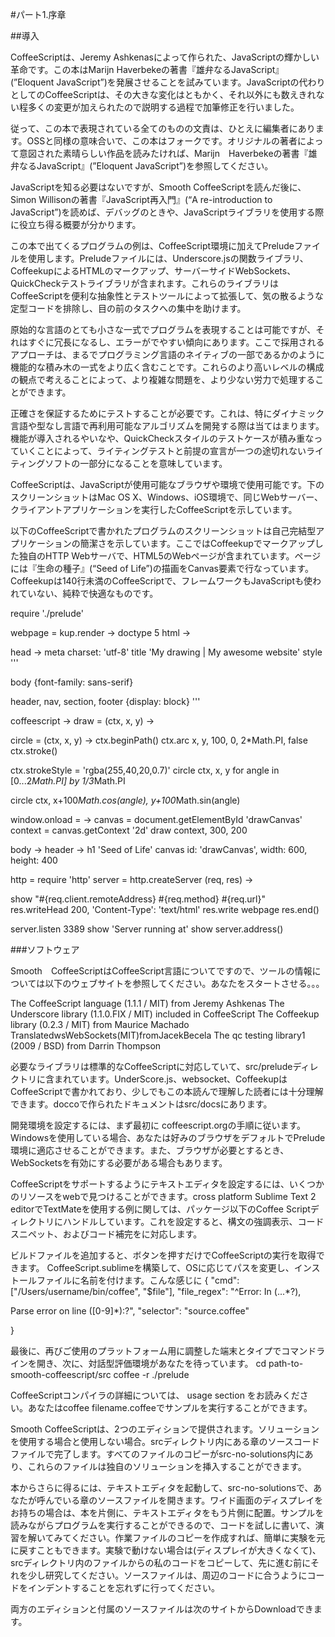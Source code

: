 #<a name="パート1.序章">パート1.序章</a>

##<a name = "導入">導入</a>


CoffeeScriptは、Jeremy Ashkenasによって作られた、JavaScriptの輝かしい革命です。この本はMarijn Haverbekeの著書『雄弁なるJavaScript』(”Eloquent JavaScript”)を発展させることを試みています。JavaScriptの代わりとしてのCoffeeScriptは、その大きな変化はともかく、それ以外にも数えきれない程多くの変更が加えられたので説明する過程で加筆修正を行いました。

従って、この本で表現されている全てのものの文責は、ひとえに編集者にあります。OSSと同様の意味合いで、この本はフォークです。オリジナルの著者によって意図された素晴らしい作品を読みたければ、Marijn　Haverbekeの著書『雄弁なるJavaScript』(”Eloquent JavaScript”)を参照してください。

JavaScriptを知る必要はないですが、Smooth CoffeeScriptを読んだ後に、Simon Willisonの著書『JavaScript再入門』(“A re-introduction to JavaScript”)を読めば、デバッグのときや、JavaScriptライブラリを使用する際に役立ち得る概要が分かります。


この本で出てくるプログラムの例は、CoffeeScript環境に加えてPreludeファイルを使用します。Preludeファイルには、Underscore.jsの関数ライブラリ、CoffeekupによるHTMLのマークアップ、サーバーサイドWebSockets、QuickCheckテストライブラリが含まれます。これらのライブラリはCoffeeScriptを便利な抽象性とテストツールによって拡張して、気の散るような定型コードを排除し、目の前のタスクへの集中を助けます。

原始的な言語のとても小さな一式でプログラムを表現することは可能ですが、それはすぐに冗長になるし、エラーがでやすい傾向にあります。ここで採用されるアプローチは、まるでプログラミング言語のネイティブの一部であるかのように機能的な積み木の一式をより広く含むことです。これらのより高いレベルの構成の観点で考えることによって、より複雑な問題を、より少ない労力で処理することができます。

正確さを保証するためにテストすることが必要です。これは、特にダイナミック言語や型なし言語で再利用可能なアルゴリズムを開発する際は当てはまります。機能が導入されるやいなや、QuickCheckスタイルのテストケースが積み重なっていくことによって、ライティングテストと前提の宣言が一つの途切れないライティングソフトの一部分になることを意味しています。

CoffeeScriptは、JavaScriptが使用可能なブラウザや環境で使用可能です。下のスクリーンショットはMac OS X、Windows、iOS環境で、同じWebサーバー、クライアントアプリケーションを実行したCoffeeScriptを示しています。










以下のCoffeeScriptで書かれたプログラムのスクリーンショットは自己完結型アプリケーションの簡潔さを示しています。ここではCoffeekupでマークアップした独自のHTTP Webサーバで、HTML5のWebページが含まれています。ページには『生命の種子』(“Seed of Life”)の描画をCanvas要素で行なっています。Coffeekupは140行未満のCoffeeScriptで、フレームワークもJavaScriptも使われていない、純粋で快適なものです。

require './prelude'

webpage = kup.render -> doctype 5
html ->

head ->
meta charset: 'utf-8'
title 'My drawing | My awesome website' style '''

body {font-family: sans-serif}

header, nav, section, footer {display: block} '''

coffeescript ->
draw = (ctx, x, y) ->

circle = (ctx, x, y) ->
ctx.beginPath()
ctx.arc x, y, 100, 0, 2*Math.PI, false ctx.stroke()

ctx.strokeStyle = 'rgba(255,40,20,0.7)' circle ctx, x, y
for angle in [0...2*Math.PI] by 1/3*Math.PI

circle ctx, x+100*Math.cos(angle), y+100*Math.sin(angle)

window.onload = ->
canvas = document.getElementById 'drawCanvas' context = canvas.getContext '2d'
draw context, 300, 200

body ->
header -> h1 'Seed of Life'
canvas id: 'drawCanvas', width: 600, height: 400

http = require 'http'
server = http.createServer (req, res) ->

show "#{req.client.remoteAddress} #{req.method} #{req.url}" res.writeHead 200, 'Content-Type': 'text/html'
res.write webpage
res.end()

server.listen 3389
show 'Server running at' show server.address() 

###<a name = "ソフトウェア">ソフトウェア</a>

Smooth　CoffeeScriptはCoffeeScript言語についてですので、ツールの情報については以下のウェブサイトを参照してください。あなたをスタートさせる。。。

The CoffeeScript language (1.1.1 / MIT) from Jeremy Ashkenas
The Underscore library (1.1.0.FIX / MIT) included in CoffeeScript
The Coffeekup library (0.2.3 / MIT) from Maurice Machado
TranslatedwsWebSockets(MIT)fromJacekBecela
The qc testing library1 (2009 / BSD) from Darrin Thompson

必要なライブラリは標準的なCoffeeScriptに対応していて、src/preludeディレクトリに含まれています。UnderScore.js、websocket、CoffeekupはCoffeeScriptで書かれており、少しでもこの本読んで理解した読者には十分理解できます。doccoで作られたドキュメントはsrc/docsにあります。


開発環境を設定するには、まず最初に coffeescript.orgの手順に従います。Windowsを使用している場合、あなたは好みのブラウザをデフォルトでPrelude環境に適応させることができます。また、ブラウザが必要とするとき、WebSocketsを有効にする必要がある場合もあります。

CoffeeScriptをサポートするようにテキストエディタを設定するには、いくつかのリソースをwebで見つけることができます。cross platform Sublime Text 2 editorでTextMateを使用する例に関しては、パッケージ以下のCoffee Scriptディレクトリにハンドルしています。これを設定すると、構文の強調表示、コードスニペット、およびコード補完をに対応します。

ビルドファイルを追加すると、ボタンを押すだけでCoffeeScriptの実行を取得できます。
CoffeeScript.sublimeを構築して、OSに応じてパスを変更し、インストールファイルに名前を付けます。こんな感じに
{
"cmd": ["/Users/username/bin/coffee", "$file"], "file_regex": "^Error: In (...*?),

Parse error on line ([0-9]*):?", "selector": "source.coffee"

} 

最後に、再びご使用のプラットフォーム用に調整した端末とタイプでコマンドラインを開き、次に、対話型評価環境があなたを待っています。
cd path-to-smooth-coffeescript/src coffee -r ./prelude 

CoffeeScriptコンパイラの詳細については、 usage section をお読みください。あなたはcoffee filename.coffeeでサンプルを実行することができます。


Smooth CoffeeScriptは、2つのエディションで提供されます。ソリューションを使用する場合と使用しない場合。srcディレクトリ内にある章のソースコードファイルで完了します。すべてのファイルのコピーがsrc-no-solutions内にあり、これらのファイルは独自のソリューションを挿入することができます。

本からさらに得るには、テキストエディタを起動して、src-no-solutionsで、あなたが呼んでいる章のソースファイルを開きます。ワイド画面のディスプレイをお持ちの場合は、本を片側に、テキストエディタをもう片側に配置。サンプルを読みながらプログラムを実行することができるので、コードを試しに書いて、演習を解いてみてください。作業ファイルのコピーを作成すれば、簡単に実験を元に戻すこともできます。実験で動けない場合は(ディスプレイが大きくなくて)、srcディレクトリ内のファイルからの私のコードをコピーして、先に進む前にそれを少し研究してください。ソースファイルは、周辺のコードに合うようにコードをインデントすることを忘れずに行ってください。

両方のエディションと付属のソースファイルは次のサイトからDownloadできます。
